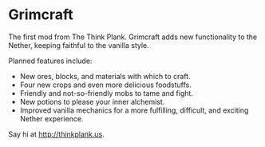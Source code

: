 Grimcraft
=========

The first mod from The Think Plank. Grimcraft adds new functionality to the Nether, keeping faithful to the vanilla style.

Planned features include:
- New ores, blocks, and materials with which to craft.
- Four new crops and even more delicious foodstuffs.
- Friendly and not-so-friendly mobs to tame and fight.
- New potions to please your inner alchemist.
- Improved vanilla mechanics for a more fulfilling, difficult, and exciting Nether experience.

Say hi at http://thinkplank.us.
